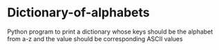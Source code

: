 # Dictionary-of-alphabets
Python program to print a dictionary whose keys should be the alphabet from a-z and the value should be corresponding ASCII values
